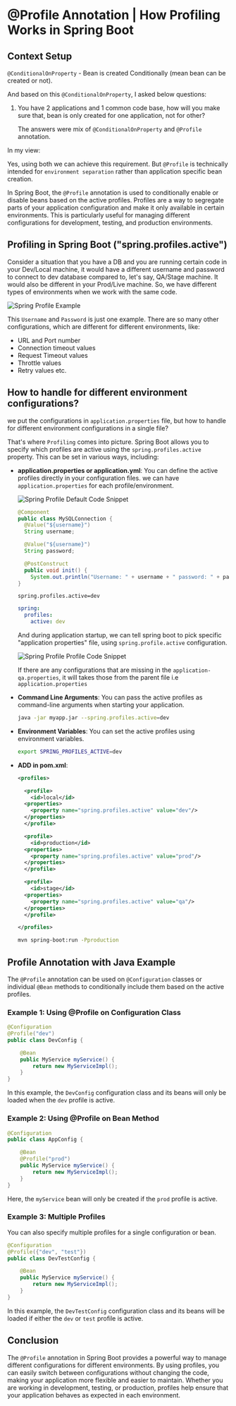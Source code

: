 # @Profile Annotation | How Profiling Works in Spring Boot

## Context Setup

`@ConditionalOnProperty` - Bean is created Conditionally (mean bean can be created or not).

And based on this `@ConditionalOnProperty`, I asked below questions:

1. You have 2 applications and 1 common code base, how will you make sure that, bean is only created for one application, not for other?

    The answers were mix of `@ConditionalOnProperty` and `@Profile` annotation.

In my view:

Yes, using both we can achieve this requirement. But `@Profile` is technically intended for `environment separation` rather than application specific bean creation.

In Spring Boot, the `@Profile` annotation is used to conditionally enable or disable beans based on the active profiles. Profiles are a way to segregate parts of your application configuration and make it only available in certain environments. This is particularly useful for managing different configurations for development, testing, and production environments.

## Profiling in Spring Boot ("spring.profiles.active")

Consider a situation that you have a DB and you are running certain code in your Dev/Local machine, it would have a different username and password to connect to dev database compared to, let's say, QA/Stage machine. It would also be different in your Prod/Live machine. So, we have different types of environments when we work with the same code.

![Spring Profile Example](https://github.com/DharaniDJ/spring-boot-daily-learnings/blob/assets/SpringProfileExample.png)


This `Username` and `Password` is just one example. There are so many other configurations, which are different for different environments, like:
- URL and Port number
- Connection timeout values
- Request Timeout values
- Throttle values
- Retry values etc.

## How to handle for different environment configurations?
we put the configurations in `application.properties` file, but how to handle for different environment configurations in a single file?

That's where `Profiling` comes into picture. Spring Boot allows you to specify which profiles are active using the `spring.profiles.active` property. This can be set in various ways, including:

- **application.properties or application.yml**: You can define the active profiles directly in your configuration files. we can have `application.properties` for each profile/environment.

  ![Spring Profile Default Code Snippet](https://github.com/DharaniDJ/spring-boot-daily-learnings/blob/assets/SpringProfileDefaultCodeSnippet.png)
  
  ```java
  @Component
  public class MySQLConnection {
    @Value("${username}")
    String username;

    @Value("${username}")
    String password;

    @PostConstruct
    public void init() {
      System.out.println("Username: " + username + " password: " + password);
  }
  ```
  ```properties
  spring.profiles.active=dev
  ```
  ```yaml
  spring:
    profiles:
      active: dev
  ```

  And during application startup, we can tell spring boot to pick specific "application properties" file, using `spring.profile.active` configuration.

  ![Spring Profile Profile Code Snippet](https://github.com/DharaniDJ/spring-boot-daily-learnings/blob/assets/SpringProfileProfileCodeSnippet.png)

  If there are any configurations that are missing in the `application-qa.properties`, it will takes those from the parent file i.e `application.properties`

- **Command Line Arguments**: You can pass the active profiles as command-line arguments when starting your application.
  ```sh
  java -jar myapp.jar --spring.profiles.active=dev
  ```

- **Environment Variables**: You can set the active profiles using environment variables.
  ```sh
  export SPRING_PROFILES_ACTIVE=dev
  ```
- **ADD in pom.xml**: 
  ```xml
  <profiles>

    <profile>
      <id>local</id>
    <properties>
      <property name="spring.profiles.active" value="dev"/>
    </properties>
    </profile>

    <profile>
      <id>production</id>
    <properties>
      <property name="spring.profiles.active" value="prod"/>
    </properties>
    </profile>

    <profile>
      <id>stage</id>
    <properties>
      <property name="spring.profiles.active" value="qa"/>
    </properties>
    </profile>

  </profiles>
  ```

  ```sh
  mvn spring-boot:run -Pproduction
  ```
## Profile Annotation with Java Example
The `@Profile` annotation can be used on `@Configuration` classes or individual `@Bean` methods to conditionally include them based on the active profiles.

### Example 1: Using @Profile on Configuration Class
```java
@Configuration
@Profile("dev")
public class DevConfig {

    @Bean
    public MyService myService() {
        return new MyServiceImpl();
    }
}
```
In this example, the `DevConfig` configuration class and its beans will only be loaded when the `dev` profile is active.

### Example 2: Using @Profile on Bean Method
```java
@Configuration
public class AppConfig {

    @Bean
    @Profile("prod")
    public MyService myService() {
        return new MyServiceImpl();
    }
}
```
Here, the `myService` bean will only be created if the `prod` profile is active.

### Example 3: Multiple Profiles
You can also specify multiple profiles for a single configuration or bean.
```java
@Configuration
@Profile({"dev", "test"})
public class DevTestConfig {

    @Bean
    public MyService myService() {
        return new MyServiceImpl();
    }
}
```
In this example, the `DevTestConfig` configuration class and its beans will be loaded if either the `dev` or `test` profile is active.

## Conclusion
The `@Profile` annotation in Spring Boot provides a powerful way to manage different configurations for different environments. By using profiles, you can easily switch between configurations without changing the code, making your application more flexible and easier to maintain. Whether you are working in development, testing, or production, profiles help ensure that your application behaves as expected in each environment.
